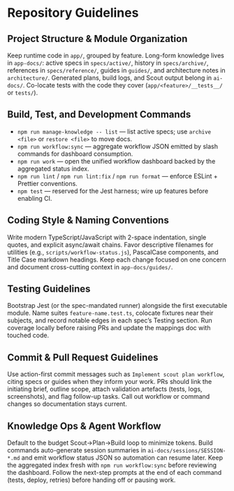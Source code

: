 # Repository Guidelines

## Project Structure & Module Organization
Keep runtime code in `app/`, grouped by feature. Long-form knowledge lives in `app-docs/`: active specs in `specs/active/`, history in `specs/archive/`, references in `specs/reference/`, guides in `guides/`, and architecture notes in `architecture/`. Generated plans, build logs, and Scout output belong in `ai-docs/`. Co-locate tests with the code they cover (`app/<feature>/__tests__/` or `tests/`).

## Build, Test, and Development Commands
- `npm run manage-knowledge -- list` — list active specs; use `archive <file>` or `restore <file>` to move docs.
- `npm run workflow:sync` — aggregate workflow JSON emitted by slash commands for dashboard consumption.
- `npm run work` — open the unified workflow dashboard backed by the aggregated status index.
- `npm run lint` / `npm run lint:fix` / `npm run format` — enforce ESLint + Prettier conventions.
- `npm test` — reserved for the Jest harness; wire up features before enabling CI.

## Coding Style & Naming Conventions
Write modern TypeScript/JavaScript with 2-space indentation, single quotes, and explicit async/await chains. Favor descriptive filenames for utilities (e.g., `scripts/workflow-status.js`), PascalCase components, and Title Case markdown headings. Keep each change focused on one concern and document cross-cutting context in `app-docs/guides/`.

## Testing Guidelines
Bootstrap Jest (or the spec-mandated runner) alongside the first executable module. Name suites `feature-name.test.ts`, colocate fixtures near their subjects, and record notable edges in each spec’s Testing section. Run coverage locally before raising PRs and update the mappings doc with touched code.

## Commit & Pull Request Guidelines
Use action-first commit messages such as `Implement scout plan workflow`, citing specs or guides when they inform your work. PRs should link the initiating brief, outline scope, attach validation artefacts (tests, logs, screenshots), and flag follow-up tasks. Call out workflow or command changes so documentation stays current.

## Knowledge Ops & Agent Workflow
Default to the budget Scout→Plan→Build loop to minimize tokens. Build commands auto-generate session summaries in `ai-docs/sessions/SESSION-*.md` and emit workflow status JSON so automation can resume later. Keep the aggregated index fresh with `npm run workflow:sync` before reviewing the dashboard. Follow the next-step prompts at the end of each command (tests, deploy, retries) before handing off or pausing work.
